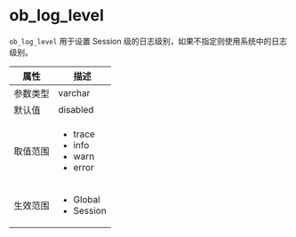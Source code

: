 ob_log_level 
=================================

`ob_log_level` 用于设置 Session 级的日志级别，如果不指定则使用系统中的日志级别。


| **属性** |                                                                                           **描述**                                                                                            |
|--------|---------------------------------------------------------------------------------------------------------------------------------------------------------------------------------------------|
| 参数类型   | varchar                                                                                                                                                                                     |
| 默认值    | disabled                                                                                                                                                                                    |
| 取值范围   | <ul><li>trace  </li><li>info </li><li> warn </li><li>error </li></ul>    |
| 生效范围   | <ul><li>Global</li><li>Session</li></ul>                                                                                     |



